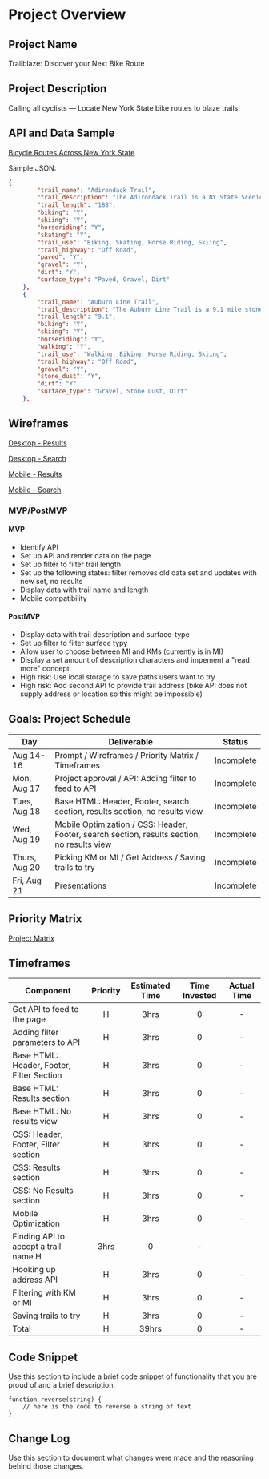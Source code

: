# Project Overview

## Project Name

Trailblaze: Discover your Next Bike Route

## Project Description

Calling all cyclists — Locate New York State bike routes to blaze trails!

## API and Data Sample

[Bicycle Routes Across New York State](https://dev.socrata.com/foundry/data.ny.gov/7bg2-3faq)

Sample JSON:
```json
{
        "trail_name": "Adirondack Trail",
        "trail_description": "The Adirondack Trail is a NY State Scenic Byway.  Running from the southern to the northern border of the Adirondacks, there are plenty of roadside views through the Adirondack Park.",
        "trail_length": "188",
        "biking": "Y",
        "skiing": "Y",
        "horseriding": "Y",
        "skating": "Y",
        "trail_use": "Biking, Skating, Horse Riding, Skiing",
        "trail_highway": "Off Road",
        "paved": "Y",
        "gravel": "Y",
        "dirt": "Y",
        "surface_type": "Paved, Gravel, Dirt"
    },
    {
        "trail_name": "Auburn Line Trail",
        "trail_description": "The Auburn Line Trail is a 9.1 mile stone dust surface rail-trail which extends from Probst Road to Mertensia Road.",
        "trail_length": "9.1",
        "biking": "Y",
        "skiing": "Y",
        "horseriding": "Y",
        "walking": "Y",
        "trail_use": "Walking, Biking, Horse Riding, Skiing",
        "trail_highway": "Off Road",
        "gravel": "Y",
        "stone_dust": "Y",
        "dirt": "Y",
        "surface_type": "Gravel, Stone Dust, Dirt"
    },
```

## Wireframes

[Desktop - Results](https://res.cloudinary.com/dgy8sdrsq/image/upload/v1597510742/Desktop%20with%20Results.png)

[Desktop - Search](https://res.cloudinary.com/dgy8sdrsq/image/upload/v1597510742/Desktop%20with%20Results%20-%20Search.png)

[Mobile - Results](https://res.cloudinary.com/dgy8sdrsq/image/upload/v1597510741/Mobile%20with%20Results.png)

[Mobile - Search](https://res.cloudinary.com/dgy8sdrsq/image/upload/v1597510741/Mobile%20with%20Results%20-%20Search.png)

### MVP/PostMVP

#### MVP 

- Identify API 
- Set up API and render data on the page  
- Set up filter to filter trail length
- Set up the following states: filter removes old data set and updates with new set, no results
- Display data with trail name and length 
- Mobile compatibility

#### PostMVP  

- Display data with trail description and surface-type
- Set up filter to filter surface typy
- Allow user to choose between MI and KMs (currently is in MI)
- Display a set amount of description characters and impement a "read more" concept
- High risk: Use local storage to save paths users want to try
- High risk: Add second API to provide trail address (bike API does not supply address or location so this might be impossible)

## Goals: Project Schedule

|  Day |Deliverable| Status
|---|---| ---|
|Aug 14-16| Prompt / Wireframes / Priority Matrix / Timeframes | Incomplete
|Mon, Aug 17|Project approval / API: Adding filter to feed to API|Incomplete
|Tues, Aug 18|Base HTML: Header, Footer, search section, results section, no results view| Incomplete
|Wed, Aug 19|Mobile Optimization / CSS: Header, Footer, search section, results section, no results view | Incomplete
|Thurs, Aug 20| Picking KM or MI / Get Address / Saving trails to try | Incomplete
|Fri, Aug 21| Presentations | Incomplete

## Priority Matrix

[Project Matrix](https://res.cloudinary.com/dgy8sdrsq/image/upload/v1597668585/LaCasse%20-%20BikeTrailFinder%20Project%20Matrix.png)

## Timeframes

| Component | Priority | Estimated Time | Time Invested | Actual Time |
| --- | :---: |  :---: | :---: | :---: |
| Get API to feed to the page | H | 3hrs| 0 | - |
| Adding filter parameters to API | H | 3hrs| 0 | - |
| Base HTML: Header, Footer, Filter Section| H | 3hrs| 0 | - |
| Base HTML: Results section| H | 3hrs| 0 | - |
| Base HTML: No results view| H | 3hrs| 0 | - |
| CSS: Header, Footer, Filter section| H | 3hrs| 0 | - |
| CSS: Results section| H | 3hrs| 0 | - |
| CSS: No Results section| H | 3hrs| 0 | - |
| Mobile Optimization | H | 3hrs| 0 | - |
| Finding API to accept a trail name H | 3hrs| 0 | - |
| Hooking up address API|H | 3hrs| 0 | - |
| Filtering with KM or MI| H | 3hrs| 0 | - |
| Saving trails to try | H | 3hrs| 0 | - |
| Total | H | 39hrs| 0 | - |


## Code Snippet

Use this section to include a brief code snippet of functionality that you are proud of and a brief description.  

```
function reverse(string) {
	// here is the code to reverse a string of text
}
```

## Change Log
 Use this section to document what changes were made and the reasoning behind those changes. 

